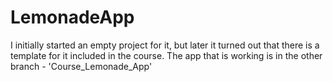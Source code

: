 # LemonadeApp
I initially started an empty project for it, but later it turned out that there is a template for it 
included in the course. The app that is working is in the other branch - 'Course_Lemonade_App'
